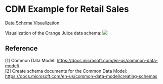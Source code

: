 # CDM Example for Retail Sales

[Data Schema Visualization](./CDM/docs/SchemaViz.html)

Visualization of the Orange Juice data schema:
<img src="https://user-images.githubusercontent.com/20047467/79610926-75b70f80-80c7-11ea-9a87-ce84df0c2df7.png">

## Reference 
\[1\] Common Data Model: https://docs.microsoft.com/en-us/common-data-model/ <br/>
\[2\] Create schema documents for the Common Data Model: https://docs.microsoft.com/en-us/common-data-model/creating-schemas